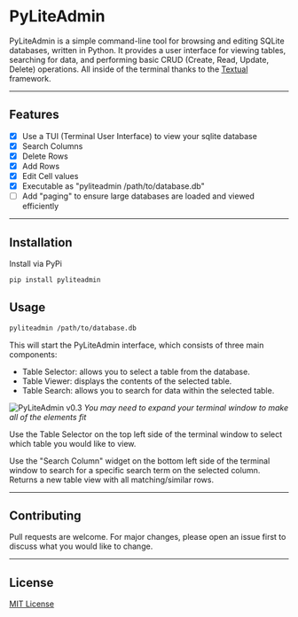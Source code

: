 # PyLiteAdmin

PyLiteAdmin is a simple command-line tool for browsing and editing SQLite databases, written in Python. It provides a user interface for viewing tables, searching for data, and performing basic CRUD (Create, Read, Update, Delete) operations. All inside of the terminal thanks to the [Textual](https://pypi.org/project/textual/) framework.
***
## Features
- [x] Use a TUI (Terminal User Interface) to view your sqlite database
- [x] Search Columns
- [x] Delete Rows
- [x] Add Rows
- [x] Edit Cell values
- [x] Executable as "pyliteadmin /path/to/database.db"
- [ ] Add "paging" to ensure large databases are loaded and viewed efficiently

***

## Installation
Install via PyPi
```bash
pip install pyliteadmin
```
## Usage

```bash
pyliteadmin /path/to/database.db
```

This will start the PyLiteAdmin interface, which consists of three main components:

- Table Selector: allows you to select a table from the database.
- Table Viewer: displays the contents of the selected table.
- Table Search: allows you to search for data within the selected table.

![PyLiteAdmin v0.3](readme/v0.3.png)
*You may need to expand your terminal window to make all of the elements fit*

Use the Table Selector on the top left side of the terminal window to select which table you would like to view.

Use the "Search Column" widget on the bottom left side of the terminal window to search for a specific search term on the selected column. Returns a new table view with all matching/similar rows.

***
## Contributing

Pull requests are welcome. For major changes, please open an issue first
to discuss what you would like to change.

***
## License

[MIT License](https://opensource.org/license/mit/)
